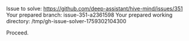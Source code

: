 Issue to solve: https://github.com/deep-assistant/hive-mind/issues/351
Your prepared branch: issue-351-a2361598
Your prepared working directory: /tmp/gh-issue-solver-1759302104300

Proceed.